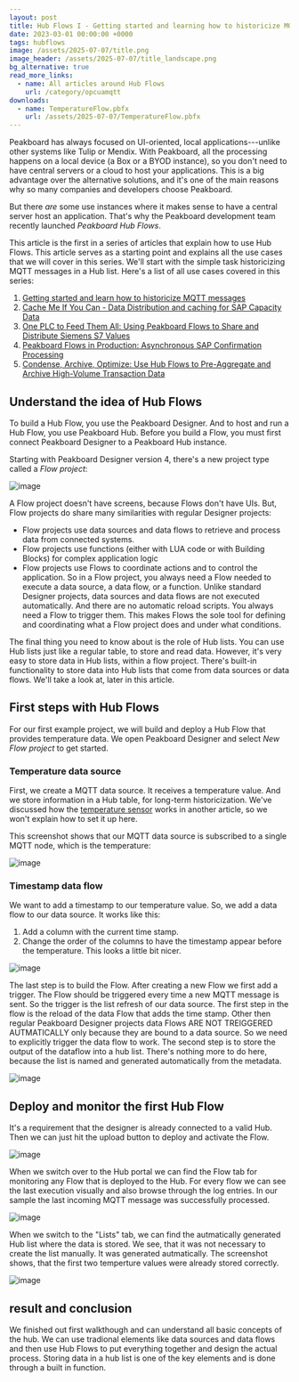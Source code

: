 ```yaml
---
layout: post
title: Hub Flows I - Getting started and learning how to historicize MQTT messages
date: 2023-03-01 00:00:00 +0000
tags: hubflows
image: /assets/2025-07-07/title.png
image_header: /assets/2025-07-07/title_landscape.png
bg_alternative: true
read_more_links:
  - name: All articles around Hub Flows
    url: /category/opcuamqtt
downloads:
  - name: TemperatureFlow.pbfx
    url: /assets/2025-07-07/TemperatureFlow.pbfx
---
```

Peakboard has always focused on UI-oriented, local applications---unlike other systems like Tulip or Mendix. With Peakboard, all the processing happens on a local device (a Box or a BYOD instance), so you don't need to have central servers or a cloud to host your applications. This is a big advantage over the alternative solutions, and it's one of the main reasons why so many companies and developers choose Peakboard.

But there *are* some use instances where it makes sense to have a central server host an application. That's why the Peakboard development team recently launched *Peakboard Hub Flows*. 

This article is the first in a series of articles that explain how to use Hub Flows. This article serves as a starting point and explains all the use cases that we will cover in this series. We'll start with the simple task historicizing MQTT messages in a Hub list. Here's a list of all use cases covered in this series:

1. [Getting started and learn how to historicize MQTT messages](/Hub-FLows-I-Getting-started-and-learn-how-to-historize-MQTT-messages.html)
2. [Cache Me If You Can - Data Distribution and caching for SAP Capacity Data](/Hub-Flows-II-Cache-Me-If-You-Can-Data-Distribution-for-SAP-Capacity-Data.html)
3. [One PLC to Feed Them All: Using Peakboard Flows to Share and Distribute Siemens S7 Values](/Hub-Flows-III-One-PLC-to-Feed-Them-All-Using-Peakboard-Flows-to-Share-and-distribute-Siemens-S7-Values.html)
4. [Peakboard Flows in Production: Asynchronous SAP Confirmation Processing](/Hub-Flows-IV-Peakboard-Flows-in-Production-Asynchronous-SAP-Confirmation-Processing.html)
5. [Condense, Archive, Optimize: Use Hub Flows to Pre-Aggregate and Archive High-Volume Transaction Data](/Hub-Flows-V-Condense,-Archive-Optimize-Use-Hub-Flows-to-Pre-Aggregate-and-Archive-High-Volume-Transaction-Data.html)

## Understand the idea of Hub Flows

To build a Hub Flow, you use the Peakboard Designer. And to host and run a Hub Flow, you use Peakboard Hub. Before you build a Flow, you must first connect Peakboard Designer to a Peakboard Hub instance.

Starting with Peakboard Designer version 4, there's a new project type called a *Flow project*:

![image](/assets/2025-07-07/005.png)

A Flow project doesn't have screens, because Flows don't have UIs. But, Flow projects do share many similarities with regular Designer projects:
* Flow projects use data sources and data flows to retrieve and process data from connected systems.
* Flow projects use functions (either with LUA code or with Building Blocks) for complex application logic
* Flow projects use Flows to coordinate actions and to control the application. So in a Flow project, you always need a Flow needed to execute a data source, a data flow, or a function.
  Unlike standard Designer projects, data sources and data flows are not executed automatically. And there are no automatic reload scripts. You always need a Flow to trigger them. This makes Flows the sole tool for defining and coordinating what a Flow project does and under what conditions.

The final thing you need to know about is the role of Hub lists. You can use Hub lists just like a regular table, to store and read data. However, it's very easy to store data in Hub lists, within a flow project. There's built-in functionality to store data into Hub lists that come from data sources or data flows. We'll take a look at, later in this article. 

## First steps with Hub Flows

For our first example project, we will build and deploy a Hub Flow that provides temperature data. We open Peakboard Designer and select *New Flow project* to get started.

### Temperature data source

First, we create a MQTT data source. It receives a temperature value. And we store information in a Hub table, for long-term historicization. We've discussed how the [temperature sensor](/Peakboard-Meets-Shelly-Building-a-Smart-Dashboard-for-Tracking-Temperature-and-Humidity.html) works in another article, so we won't explain how to set it up here.

This screenshot shows that our MQTT data source is subscribed to a single MQTT node, which is the temperature:

![image](/assets/2025-07-07/010.png)

### Timestamp data flow

We want to add a timestamp to our temperature value. So, we add a data flow to our data source. It works like this:
1. Add a column with the current time stamp.
2. Change the order of the columns to have the timestamp appear before the temperature. This looks a little bit nicer.

![image](/assets/2025-07-07/020.png)

The last step is to build the Flow. After creating a new Flow we first add a trigger. The Flow should be triggered every time a new MQTT message is sent. So the trigger is the list refresh of our data source.
The first step in the flow is the reload of the data Flow that adds the time stamp. Other then regular Peakboard Designer projects data Flows ARE NOT TREIGGERED AUTMATICALLY only because they are bound to a data source. So we need to explicitly trigger the data flow to work. The second step is to store the output of the dataflow into a hub list. There's nothing more to do here, because the list is named and generated automatically from the metadata.

![image](/assets/2025-07-07/030.png)

## Deploy and monitor the first Hub Flow

It's a requirement that the designer is already connected to a valid Hub. Then we can just hit the upload button to deploy and activate the Flow.

![image](/assets/2025-07-07/040.png)

When we switch over to the Hub portal we can find the Flow tab for monitoring any Flow that is deployed to the Hub. For every flow we can see the last execution visually and also browse through the log entries. In our sample the last incoming MQTT message was successfully processed.

![image](/assets/2025-07-07/050.png)

When we switch to the "Lists" tab, we can find the autmatically generated Hub list where the data is stored. We see, that it was not necessary to create the list manually. It was generated autmatically. The screenshot shows, that the first two temperture values were already stored correctly.

![image](/assets/2025-07-07/060.png)

## result and conclusion

We finished out first walkthough and can understand all basic concepts of the hub. We can use tradional elements like data sources and data flows and then use Hub Flows to put everything together and design the actual process. Storing data in a hub list is one of the key elements and is done through a built in function.

